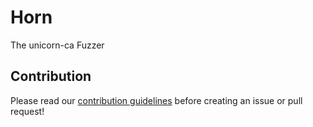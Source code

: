 # Horn

The unicorn-ca Fuzzer

## Contribution

Please read our [contribution guidelines](https://github.com/unicorn-ca/Unicorn-docs/blob/master/CONTRIBUTING.md) before creating an issue or pull request!
